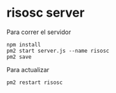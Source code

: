 # risosc server

Para correr el servidor

```
npm install
pm2 start server.js --name risosc
pm2 save
```

Para actualizar

``
pm2 restart risosc
``